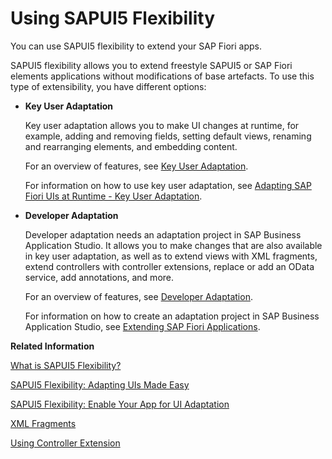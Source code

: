 <!-- loio72861c2eefd64ef392ae5b192a804d6b -->

# Using SAPUI5 Flexibility

You can use SAPUI5 flexibility to extend your SAP Fiori apps.



SAPUI5 flexibility allows you to extend freestyle SAPUI5 or SAP Fiori elements applications without modifications of base artefacts. To use this type of extensibility, you have different options:

-   **Key User Adaptation**

    Key user adaptation allows you to make UI changes at runtime, for example, adding and removing fields, setting default views, renaming and rearranging elements, and embedding content.

    For an overview of features, see [Key User Adaptation](https://help.sap.com/docs/UI5_FLEXIBILITY/430e2c1a4ff241bc8162df4bf51e0730/328a550137344514ae085b924180d078.html).

    For information on how to use key user adaptation, see [Adapting SAP Fiori UIs at Runtime - Key User Adaptation](https://help.sap.com/docs/SAP_S4HANA_CLOUD/4fc8d03390c342da8a60f8ee387bca1a/5c424437bf794f809087fdce391149f2.html).

-   **Developer Adaptation**

    Developer adaptation needs an adaptation project in SAP Business Application Studio. It allows you to make changes that are also available in key user adaptation, as well as to extend views with XML fragments, extend controllers with controller extensions, replace or add an OData service, add annotations, and more.

    For an overview of features, see [Developer Adaptation](https://help.sap.com/docs/UI5_FLEXIBILITY/430e2c1a4ff241bc8162df4bf51e0730/a3e9d764dc8841468f73fd7cabc07cec.html).

    For information on how to create an adaptation project in SAP Business Application Studio, see [Extending SAP Fiori Applications](https://help.sap.com/docs/bas/developing-sap-fiori-app-in-sap-business-application-studio/extending-sap-fiori-application).


**Related Information**  


[What is SAPUI5 Flexibility?](https://help.sap.com/docs/UI5_FLEXIBILITY/430e2c1a4ff241bc8162df4bf51e0730/e36d19b3d24f47199a9a82d3faa508c3.html)

[SAPUI5 Flexibility: Adapting UIs Made Easy](../04_Essentials/sapui5-flexibility-adapting-uis-made-easy-a8e55aa.md "Modification-free, cost-saving, easy to use, and performant: Discover the new flexibility when adapting SAP Fiori UIs using SAPUI5 flexibility.")

[SAPUI5 Flexibility: Enable Your App for UI Adaptation](../05_Developing_Apps/sapui5-flexibility-enable-your-app-for-ui-adaptation-f1430c0.md "Here's what you have to consider when developing apps that support UI adaptation.")

[XML Fragments](../04_Essentials/xml-fragments-2c677b5.md "XML fragments are similar to XML view, but have no <View> tag as root element. Instead, there is an SAPUI5 control.")

[Using Controller Extension](../04_Essentials/using-controller-extension-21515f0.md "Controller extensions allow you to add functionality to existing applications. They can be used for extensibility purposes, for example by a customer wishing to extend SAP-delivered applications, or as a reusable part that is added to the original application.")

